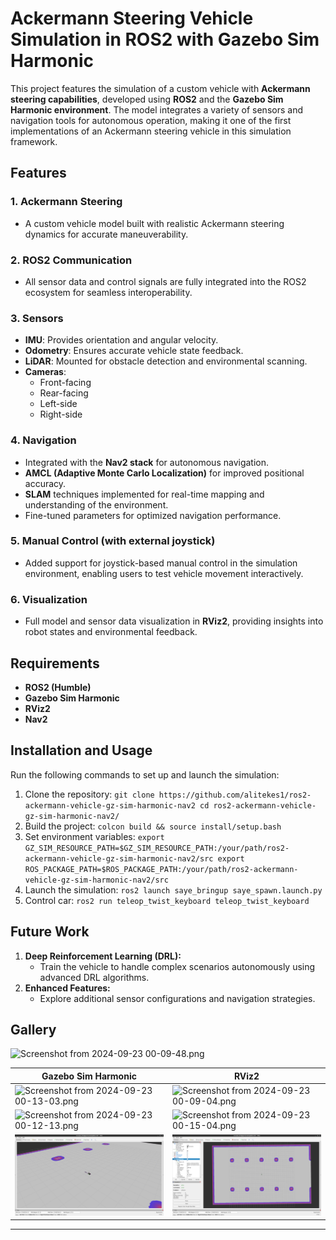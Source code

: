 # Ackermann Steering Vehicle Simulation in ROS2 with Gazebo Sim Harmonic

This project features the simulation of a custom vehicle with **Ackermann steering capabilities**, developed using **ROS2** and the **Gazebo Sim Harmonic environment**. The model integrates a variety of sensors and navigation tools for autonomous operation, making it one of the first implementations of an Ackermann steering vehicle in this simulation framework.

## Features

### 1. **Ackermann Steering**

- A custom vehicle model built with realistic Ackermann steering dynamics for accurate maneuverability.

### 2. **ROS2 Communication**

- All sensor data and control signals are fully integrated into the ROS2 ecosystem for seamless interoperability.

### 3. **Sensors**

- **IMU**: Provides orientation and angular velocity.
- **Odometry**: Ensures accurate vehicle state feedback.
- **LiDAR**: Mounted for obstacle detection and environmental scanning.
- **Cameras**:
    - Front-facing
    - Rear-facing
    - Left-side
    - Right-side

### 4. **Navigation**

- Integrated with the **Nav2 stack** for autonomous navigation.
- **AMCL (Adaptive Monte Carlo Localization)** for improved positional accuracy.
- **SLAM** techniques implemented for real-time mapping and understanding of the environment.
- Fine-tuned parameters for optimized navigation performance.

### 5. **Manual Control (with external joystick)**

- Added support for joystick-based manual control in the simulation environment, enabling users to test vehicle movement interactively.

### 6. **Visualization**

- Full model and sensor data visualization in **RViz2**, providing insights into robot states and environmental feedback.

## Requirements

- **ROS2 (Humble)**
- **Gazebo Sim Harmonic**
- **RViz2**
- **Nav2**

## Installation and Usage

Run the following commands to set up and launch the simulation:

1. Clone the repository:
    `git clone https://github.com/alitekes1/ros2-ackermann-vehicle-gz-sim-harmonic-nav2 cd ros2-ackermann-vehicle-gz-sim-harmonic-nav2/`
2. Build the project:
    `colcon build && source install/setup.bash`
3. Set environment variables:
    `export GZ_SIM_RESOURCE_PATH=$GZ_SIM_RESOURCE_PATH:/your/path/ros2-ackermann-vehicle-gz-sim-harmonic-nav2/src export ROS_PACKAGE_PATH=$ROS_PACKAGE_PATH:/your/path/ros2-ackermann-vehicle-gz-sim-harmonic-nav2/src`
4. Launch the simulation:
    `ros2 launch saye_bringup saye_spawn.launch.py`
5. Control car:
    `ros2 run teleop_twist_keyboard teleop_twist_keyboard`
   
## Future Work

1. **Deep Reinforcement Learning (DRL):**
    - Train the vehicle to handle complex scenarios autonomously using advanced DRL algorithms.
2. **Enhanced Features:**
    - Explore additional sensor configurations and navigation strategies.

## Gallery

![Screenshot from 2024-09-23 00-09-48.png](https://github.com/user-attachments/assets/dd5604c6-014e-4a7a-9a2f-c4dd237abb37)

|**Gazebo Sim Harmonic**|**RViz2**|
|---|---|
|![Screenshot from 2024-09-23 00-13-03.png](https://github.com/user-attachments/assets/1d2b56f7-34c1-4b01-9a85-fb01ceab5bd6)|![Screenshot from 2024-09-23 00-09-04.png](https://github.com/user-attachments/assets/ba6853fd-4143-4b4d-bbc6-072895e4c75e)|
|![Screenshot from 2024-09-23 00-12-13.png](https://github.com/user-attachments/assets/477cce7b-995b-471e-a684-4d82bee0fc34)|![Screenshot from 2024-09-23 00-15-04.png](https://github.com/user-attachments/assets/bf9ad916-14a6-4b62-a799-4169a767e4dd)|
![alt text](src/saye_msgs/saye.png) | ![alt text](src/saye_msgs/rviz_saye.png)
---
